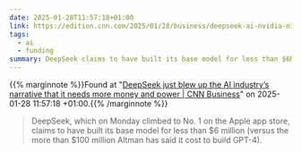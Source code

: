 ```yaml
---
date: 2025-01-28T11:57:18+01:00
link: https://edition.cnn.com/2025/01/28/business/deepseek-ai-nvidia-nightcap/index.html
tags:
  - ai
  - funding
summary: DeepSeek claims to have built its base model for less than $6M
---
```

{{% marginnote %}}Found at "[DeepSeek just blew up the AI industry’s narrative that it needs more money and power | CNN Business](https://web.archive.org/web/20250128115718/https://edition.cnn.com/2025/01/28/business/deepseek-ai-nvidia-nightcap/index.html)" on 2025-01-28 11:57:18 +01:00.{{% /marginnote %}}

> DeepSeek, which on Monday climbed to No. 1 on the Apple app store, claims to have built its base model for less than $6 million (versus the more than $100 million Altman has said it cost to build GPT-4).